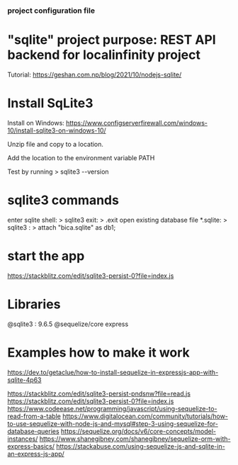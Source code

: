 ### project configuration file

# "sqlite" project purpose: REST API backend for localinfinity project

Tutorial: https://geshan.com.np/blog/2021/10/nodejs-sqlite/

# Install SqLite3

Install on Windows: https://www.configserverfirewall.com/windows-10/install-sqlite3-on-windows-10/

Unzip file and copy to a location.

Add the location to the environment variable PATH

Test by running > sqlite3 --version

# sqlite3 commands

enter sqlite shell: > sqlite3
exit: > .exit
open existing database file \*.sqlite: > sqlite3 : > attach "bica.sqlite" as db1;

# start the app

https://stackblitz.com/edit/sqlite3-persist-0?file=index.js

# Libraries

@sqlite3 : 9.6.5
@sequelize/core
express

# Examples how to make it work

https://dev.to/getaclue/how-to-install-sequelize-in-expressjs-app-with-sqlite-4p63

https://stackblitz.com/edit/sqlite3-persist-pndsnw?file=read.js
https://stackblitz.com/edit/sqlite3-persist-0?file=index.js
https://www.codeease.net/programming/javascript/using-sequelize-to-read-from-a-table
https://www.digitalocean.com/community/tutorials/how-to-use-sequelize-with-node-js-and-mysql#step-3-using-sequelize-for-database-queries
https://sequelize.org/docs/v6/core-concepts/model-instances/
https://www.shanegibney.com/shanegibney/sequelize-orm-with-express-basics/
https://stackabuse.com/using-sequelize-js-and-sqlite-in-an-express-js-app/
